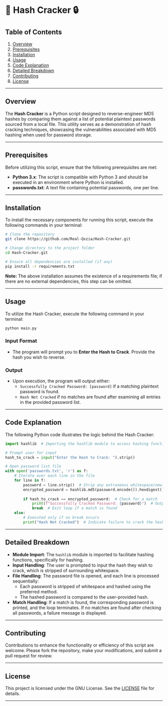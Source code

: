 # 📜 Hash Cracker 🔒

## Table of Contents
1. [Overview](#overview)
2. [Prerequisites](#prerequisites)
3. [Installation](#installation)
4. [Usage](#usage)
5. [Code Explanation](#code-explanation)
6. [Detailed Breakdown](#detailed-breakdown)
7. [Contributing](#contributing)
8. [License](#license)

---

## Overview
The **Hash Cracker** is a Python script designed to reverse-engineer MD5 hashes by comparing them against a list of potential plaintext passwords sourced from a local file. This utility serves as a demonstration of hash cracking techniques, showcasing the vulnerabilities associated with MD5 hashing when used for password storage.

---

## Prerequisites
Before utilizing this script, ensure that the following prerequisites are met:

- **Python 3.x**: The script is compatible with Python 3 and should be executed in an environment where Python is installed.
- **passwords.txt**: A text file containing potential passwords, one per line.

---

## Installation
To install the necessary components for running this script, execute the following commands in your terminal:

```bash
# Clone the repository
git clone https://github.com/Real-Qxzia/Hash-Cracker.git

# Change directory to the project folder
cd Hash-Cracker.git

# Ensure all dependencies are installed (if any)
pip install -r requirements.txt
```

**Note:** The above installation assumes the existence of a requirements file; if there are no external dependencies, this step can be omitted.

---

## Usage
To utilize the Hash Cracker, execute the following command in your terminal:

```bash
python main.py
```

### Input Format
- The program will prompt you to **Enter the Hash to Crack**. Provide the hash you wish to reverse.

### Output
- Upon execution, the program will output either:
  - `Successfully Cracked Password: [password]` if a matching plaintext password is found.
  - `Hash Not Cracked` if no matches are found after examining all entries in the provided password list.

---

## Code Explanation
The following Python code illustrates the logic behind the Hash Cracker:

```python
import hashlib  # Importing the hashlib module to access hashing functions

# Prompt user for input
hash_to_crack = input("Enter the Hash to Crack: ").strip()

# Open password list file
with open('passwords.txt', 'r') as f:
    # Iterate over each line in the file
    for line in f:
        password = line.strip()  # Strip any extraneous whitespace/newline
        encrypted_password = hashlib.md5(password.encode()).hexdigest()  # Hash the current password
        
        if hash_to_crack == encrypted_password:  # Check for a match
            print(f"Successfully Cracked Password: {password}")  # Output result
            break  # Exit loop if a match is found
    else:
        # Executed only if no break occurs
        print("Hash Not Cracked")  # Indicate failure to crack the hash
```

---

## Detailed Breakdown
- **Module Import**: The `hashlib` module is imported to facilitate hashing functions, specifically for hashing.
- **Input Handling**: The user is prompted to input the hash they wish to crack, which is stripped of surrounding whitespace.
- **File Handling**: The password file is opened, and each line is processed sequentially:
  - Each password is stripped of whitespace and hashed using the preferred method.
  - The hashed password is compared to the user-provided hash.
- **Match Handling**: If a match is found, the corresponding password is printed, and the loop terminates. If no matches are found after checking all passwords, a failure message is displayed.

---

## Contributing
Contributions to enhance the functionality or efficiency of this script are welcome. Please fork the repository, make your modifications, and submit a pull request for review.

---

## License
This project is licensed under the GNU License. See the [LICENSE](LICENSE) file for details.

---

